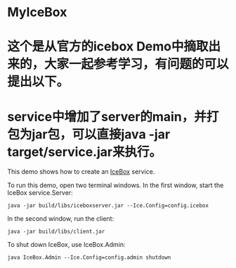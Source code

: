 # MyIceBox

# 这个是从官方的icebox Demo中摘取出来的，大家一起参考学习，有问题的可以提出以下。
# service中增加了server的main，并打包为jar包，可以直接java -jar target/service.jar来执行。

This demo shows how to create an [IceBox][1] service.

To run this demo, open two terminal windows. In the first window,
start the IceBox service.Server:

```
java -jar build/libs/iceboxserver.jar --Ice.Config=config.icebox
```

In the second window, run the client:

```
java -jar build/libs/client.jar
```

To shut down IceBox, use IceBox.Admin:

```
java IceBox.Admin --Ice.Config=config.admin shutdown
```

[1]: https://doc.zeroc.com/display/Ice37/IceBox
